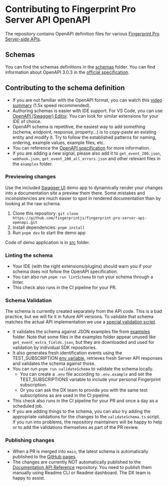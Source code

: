 # Contributing to Fingerprint Pro Server API OpenAPI

The repository contains OpenAPI definition files for various [Fingerprint Pro Server-side APIs](https://dev.fingerprint.com/reference).

## Schemas

You can find the schemas definitions in the [schemas](/schemas) folder. You can find information about OpenAPI 3.0.3 in the [official specification](https://spec.openapis.org/oas/v3.0.3).

## Contributing to the schema definition

- If you are not familiar with the OpenAPI format, you can watch this [video summary](https://www.youtube.com/watch?v=pRS9LRBgjYg) (1.5x speed recommended).
- Authoring schemas is easier with IDE support. For VS Code, you can use [OpenAPI (Swagger) Editor](https://marketplace.visualstudio.com/items?itemName=42Crunch.vscode-openapi). You can look for similar extensions for your IDE of choice.
- OpenAPI schema is repetitive, the easiest way to add something (schema, endpoint, response, property...) is to copy-paste an existing entity and modify it. Try to follow the established patterns for naming, ordering, example values, example files, etc.
- You can reference the [OpenAPI specification](https://spec.openapis.org/oas/v3.0.3) for more information.
- If you are adding a new signal, please also add it to `get_event_200.json`, `webhook.json`, `get_event_200_all_errors.json` and other relevant files in the `examples` folder.

### Previewing changes

Use the included [Swagger UI](https://github.com/swagger-api/swagger-ui) demo app to dynamically render your changes into a documentation site a preview them there. Some mistakes and inconsistencies are much easier to spot in rendered documentation than by looking at the raw schema.

1. Clone this repository: `git clone https://github.com/fingerprintjs/fingerprint-pro-server-api-openapi.git`
2. Install dependencies: `pnpm install`
3. Run `pnpm dev` to start the demo app

Code of demo application is in [src](src) folder.

### Linting the schema

- Your IDE (with the right extensions/plugins) should warn you if your schema does not follow the OpenAPI specification.
- You can also run `pnpm run lintSchema` to run your schema through a linter.
- This check also runs in the CI pipeline for your PR.

### Schema Validation

The schema is currently created separately from the API code. This is a bad practice, but we will fix it in future API versions.
To validate that schema matches the actual API implementation we use a [special validation script](/bin/validateSchema.ts).

- It validates the schema against JSON examples file from [examples](/schemas/paths/examples) folder. Note that some files in the examples folder appear unused like `get_event_extra_fields.json`, but they are downloaded and used for validation by individual SDK repositories.
- It also generates fresh identification events using the TEST_SUBSCRIPTION [env variable](./.env.example), retrieves fresh Server API responses and validates the schema against those.
- You can run `pnpm run validateSchema` to validate the schema locally.
  - You can create a `.env` file according to `.env.example` and set the TEST_SUBSCRIPTIONS variable to include your personal Fingerprint subscription.
  - Or you can ask the DX team to provide you with the same test subscriptions as are used in the CI pipeline.
- This check also runs in the CI pipeline for your PR and once a day as a scheduled job.
- If you are adding things to the schema, you can also try adding the appropriate validations for the changes to the `validateSchema.ts` script. If you run into problems, the repository maintainers will be happy to help or to add the validations themselves as part of the PR review.

### Publishing changes

- When a PR is merged into `main`, the latest schema is automatically published to the [GitHub pages](https://fingerprintjs.github.io/fingerprint-pro-server-api-openapi/).
- The changes are currently NOT automatically published to the [Documentation API Reference](https://dev.fingerprint.com/reference) repository. You need to publish them manually using Readme CLI or Readme dashboard. The DX team is happy to assist.
